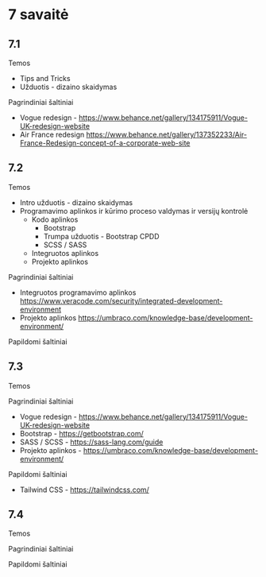 # 7 savaitė

## 7.1

Temos

-   Tips and Tricks
-   Užduotis - dizaino skaidymas

Pagrindiniai šaltiniai

-   Vogue redesign - <https://www.behance.net/gallery/134175911/Vogue-UK-redesign-website>
-   Air France redesign <https://www.behance.net/gallery/137352233/Air-France-Redesign-concept-of-a-corporate-web-site>

## 7.2

Temos

-   Intro užduotis - dizaino skaidymas
-   Programavimo aplinkos ir kūrimo proceso valdymas ir versijų kontrolė
    -   Kodo aplinkos
        -   Bootstrap
        -   Trumpa užduotis - Bootstrap CPDD
        -   SCSS / SASS
    -   Integruotos aplinkos
    -   Projekto aplinkos

Pagrindiniai šaltiniai

-   Integruotos programavimo aplinkos <https://www.veracode.com/security/integrated-development-environment>
-   Projekto aplinkos <https://umbraco.com/knowledge-base/development-environment/>

Papildomi šaltiniai

## 7.3

Temos

Pagrindiniai šaltiniai

-   Vogue redesign - <https://www.behance.net/gallery/134175911/Vogue-UK-redesign-website>
-   Bootstrap - <https://getbootstrap.com/>
-   SASS / SCSS - <https://sass-lang.com/guide>
-   Projekto aplinkos - <https://umbraco.com/knowledge-base/development-environment/>

Papildomi šaltiniai

-   Tailwind CSS - <https://tailwindcss.com/>

## 7.4

Temos

Pagrindiniai šaltiniai

Papildomi šaltiniai
